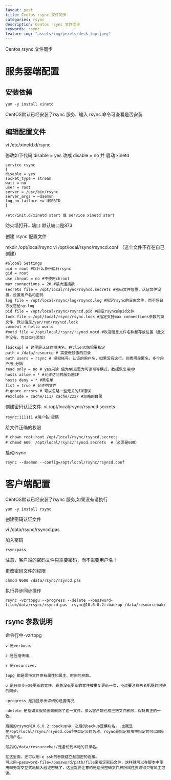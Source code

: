 ```yaml
---
layout: post
title: Centos rsync 文件同步 
categories: rsync
description: Centos rsync 文件同步 
keywords: rsync
feature-img: "assets/img/pexels/desk-top.jpeg"
---
```



Centos rsync 文件同步 

# 服务器端配置

## 安装依赖
```
yum -y install xinetd
```

CentOS默认已经安装了rsync 服务.. 输入 rsync 命令可查看是否安装.

## 编辑配置文件
vi /etc/xinetd.d/rsync

修改如下代码 disable = yes 改成 disable = no
并 启动 xinetd

```
service rsync
{
disable = yes
socket_type = stream
wait = no
user = root
server = /usr/bin/rsync
server_args = –daemon
log_on_failure += USERID
}
```

```
/etc/init.d/xinetd start 或 service xinetd start
```

防火墙打开...端口 默认端口是873 
 
 
创建 rsync 配置文件 
 
mkdir /opt/local/rsync
vi  /opt/local/rsync/rsyncd.conf （这个文件不存在自己创建）

```
#Global Settings
uid = root #以什么身份运行rsync
gid = root
use chroot = no #不使用chroot
max connections = 20 #最大连接数
secrets file = /opt/local/rsync/rsyncd.secrets #密码文件位置，认证文件设置，设置用户名和密码
log file = /opt/local/rsync/log/rsyncd.log #指定rsync的日志文件，而不将日志发送给syslog
pid file = /opt/local/rsync/rsyncd.pid #指定rsync的pid文件
lock file = /opt/local/rsync/rsync.lock #指定支持max connections参数的锁文件，默认值是/var/run/rsyncd.lock
comment = hello world
#motd file = /opt/local/rsync/rsyncd.motd #欢迎信息文件名称和存放位置（此文件没有，可以自行添加）
 
[backup] # 这里是认证的模块名，在client端需要指定
path = /data/resource # 需要做镜像的目录
auth users = rsync # 授权帐号。认证的用户名，如果没有这行，则表明是匿名，多个用户用,分隔
read only = no # yes只读 值为NO意思为可读可写模式，数据恢复用NO
hosts allow = * #允许访问的服务器IP
hosts deny = * #黑名单
list = true # 允许列文件
#ignore errors # 可以忽略一些无关的IO错误
#exclude = cache/111/ cache/222/ #忽略的目录
```

创建密码认证文件.
vi /opt/local/rsync/rsyncd.secrets

```
rsync:111111 #用户名:密碼
```

给文件正确的权限

```
# chown root:root /opt/local/rsync/rsyncd.secrets
# chmod 600  /opt/local/rsync/rsyncd.secrets  #（必须是600）
```

启动rsync  

```
rsync --daemon --config=/opt/local/rsync/rsyncd.conf
``` 
 
 
# 客户端配置


CentOS默认已经安装了rsync 服务,如果没有请执行

```
yum -y install rsync
```

创建密码认证文件

vi /data/rsync/rsyncd.pas
 
加入密码

```
rsyncpass
```

注意，客户端的密码文件只需要密码，而不需要用户名！
 
更改密码文件的权限

```
chmod 0600 /data/rsync/rsyncd.pas
```
 
执行异步同步操作

``` 
rsync -vzrtopgu --progress --delete --password-file=/data/rsync/rsyncd.pas  rsync@10.6.0.2::backup /data/resourcebak/
``` 

## rsync 参数说明

命令行中-vzrtopg 

```
v 是verbose，

z 是压缩传输，

r 是recursive，

topg 都是保持文件原有属性如属主、时间的参数。

u 是只同步已经更新的文件，避免没有更新的文件被重复更新一次，不过要注意两者机器的时钟的同步。

–progress 是指显示出详细的进度情况，

–delete 是指如果服务器端删除了这一文件，那么客户端也相应把文件删除，保持真正的一致。

后面的rsync@10.6.0.2::backup中，之后的backup是模块名， 也就是在/opt/local/rsync/rsyncd.conf中自定义的名称，rsync是指定模块中指定的可以同步的用户名。

最后的/data/resourcebak/是备份到本地的目录名。

在这里面，还可以用-e ssh的参数建立起加密的连接。
可以用–password-file=/password/path/file来指定密码文件，这样就可以在脚本中使用而无需交互式地输入验证密码了，这里需要注意的是这份密码文件权限属性要设得只有属主可读。
```